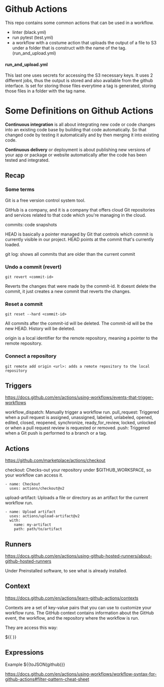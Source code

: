 # Github Actions

This repo contains some common actions that can be used in a workflow.

* linter (black.yml)
* run pytest (test.yml)
* a workflow with a costume action that uploads the output of a file to S3 under a folder that is construct with the name of the tag. (run_and_upload.yml)

#### run_and_upload.yml
This last one uses secrets for accessing the S3 necessary keys.
It uses 2 different jobs, thus the output is stored and also available from the github interface.
Is set for storing those files everytime a tag is generated, storing those files in a folder with the tag name.


# Some Definitions on Github Actions

__Continuous integration__ is all about integrating new code or code changes into an existing code base by building that code automatically.
So that changed code by testing it automatically and by then merging it into existing code.

__Continuous delivery__ or deployment is about publishing new versions of your app or package or website automatically after the code has been tested and integrated.

## Recap
### Some terms
Git is a free version control system tool.

GitHub is a company, and it is a company that offers cloud Git repositories and services related to that code which you're managing in the cloud.

commits: code snapshots

HEAD is basically a pointer managed by Git that controls which commit is currently visible
in our project. HEAD points at the commit that's currently loaded.

git log: shows all commits that are older than the current commit

### Undo a commit (revert)

```
git revert <commit-id>
```
Reverts the changes that were made by the commit-id. It doesnt delete the commit, it just creates a new commit that reverts the changes.

### Reset a commit

```
git reset --hard <commit-id>
```

All commits after the commit-id will be deleted. The commit-id will be the new HEAD. History will be deleted.

origin is a local identifier for the remote repository, meaning a pointer to the remote repository.

### Connect a repository

```
git remote add origin <url>: adds a remote repository to the local repository
```

## Triggers

https://docs.github.com/en/actions/using-workflows/events-that-trigger-workflows

workflow_dispatch: Manually trigger a workflow run.
pull_request: Triggered when a pull request is assigned, unassigned, labeled, unlabeled, opened, edited, closed, reopened, synchronize, ready_for_review, locked, unlocked or when a pull request review is requested or removed.
push: Triggered when a Git push is performed to a branch or a tag.

## Actions

https://github.com/marketplace/actions/checkout

checkout: Checks-out your repository under $GITHUB_WORKSPACE, so your workflow can access it.

```commandline
- name: Checkout
  uses: actions/checkout@v2
```
upload-artifact: Uploads a file or directory as an artifact for the current workflow run.

```commandline
- name: Upload artifact
  uses: actions/upload-artifact@v2
  with:
    name: my-artifact
    path: path/to/artifact
```

## Runners

https://docs.github.com/en/actions/using-github-hosted-runners/about-github-hosted-runners

Under Preinstalled software, to see what is already installed.

## Context

https://docs.github.com/en/actions/learn-github-actions/contexts

Contexts are a set of key-value pairs that you can use to customize your workflow runs. The GitHub context contains information about the GitHub event, the workflow, and the repository where the workflow is run.

They are access this way: 

${{ <context> }}

## Expressions

Example  ${{toJSON(github)}}

https://docs.github.com/en/actions/using-workflows/workflow-syntax-for-github-actions#filter-pattern-cheat-sheet

